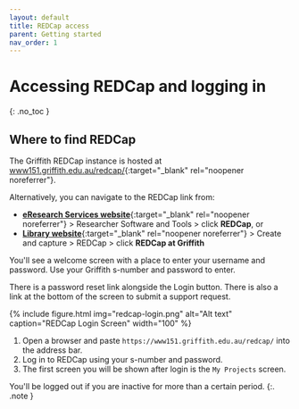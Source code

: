 ```yaml
---
layout: default
title: REDCap access
parent: Getting started
nav_order: 1
---
```


# Accessing REDCap and logging in
{: .no_toc }

## Where to find REDCap

The Griffith REDCap instance is hosted at [www151.griffith.edu.au/redcap/](https://www151.griffith.edu.au/redcap/){:target="_blank" rel="noopener noreferrer"}. 

Alternatively, you can navigate to the REDCap link from:
- [**eResearch Services website**](https://www.griffith.edu.au/eresearch-services/resources){:target="_blank" rel="noopener noreferrer"} > Researcher Software and Tools > click **REDCap**, or
- [**Library website**](https://www.griffith.edu.au/library/research-publishing/working-with-data/create-and-capture){:target="_blank" rel="noopener noreferrer"} > Create and capture > REDCap > click **REDCap at Griffith**

You'll see a welcome screen with a place to enter your username and password. Use your Griffith s-number and password to enter.

There is a password reset link alongside the Login button. There is also a link at the bottom of the screen to submit a support request.

{% include figure.html img="redcap-login.png" alt="Alt text" caption="REDCap Login Screen" width="100" %}

1. Open a browser and paste `https://www151.griffith.edu.au/redcap/` into the address bar.
2. Log in to REDCap using your s-number and password.
3. The first screen you will be shown after login is the `My Projects` screen.

You'll be logged out if you are inactive for more than a certain period.
{:. .note }
